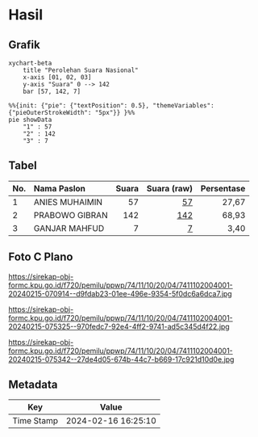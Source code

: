 # Hasil

## Grafik

```mermaid
xychart-beta
    title "Perolehan Suara Nasional"
    x-axis [01, 02, 03]
    y-axis "Suara" 0 --> 142
    bar [57, 142, 7]
```

```mermaid
%%{init: {"pie": {"textPosition": 0.5}, "themeVariables": {"pieOuterStrokeWidth": "5px"}} }%%
pie showData
    "1" : 57
    "2" : 142
    "3" : 7
```

## Tabel

| No. | Nama Paslon    | Suara | Suara (raw) | Persentase |
|:--- |:-------------- | -----:| -----------:| ----------:|
| 1   | ANIES MUHAIMIN | 57    | [57][p-1]   | 27,67      |
| 2   | PRABOWO GIBRAN | 142   | [142][p-2]  | 68,93      |
| 3   | GANJAR MAHFUD  | 7     | [7][p-3]    | 3,40       |


[p-1]: https://github.com/gigit-pemilu/pemilu-2024/blob/main/pilpres/hitung-suara/sub/74-sulawesi-tenggara/sub/11-kolaka-timur/sub/10-aere/sub/2004-iwoimea-jaya/sub/001-tps/sub/paslon-1.txt
[p-2]: https://github.com/gigit-pemilu/pemilu-2024/blob/main/pilpres/hitung-suara/sub/74-sulawesi-tenggara/sub/11-kolaka-timur/sub/10-aere/sub/2004-iwoimea-jaya/sub/001-tps/sub/paslon-2.txt
[p-3]: https://github.com/gigit-pemilu/pemilu-2024/blob/main/pilpres/hitung-suara/sub/74-sulawesi-tenggara/sub/11-kolaka-timur/sub/10-aere/sub/2004-iwoimea-jaya/sub/001-tps/sub/paslon-3.txt

## Foto C Plano

https://sirekap-obj-formc.kpu.go.id/f720/pemilu/ppwp/74/11/10/20/04/7411102004001-20240215-070914--d9fdab23-01ee-496e-9354-5f0dc6a6dca7.jpg

https://sirekap-obj-formc.kpu.go.id/f720/pemilu/ppwp/74/11/10/20/04/7411102004001-20240215-075325--970fedc7-92e4-4ff2-9741-ad5c345d4f22.jpg

https://sirekap-obj-formc.kpu.go.id/f720/pemilu/ppwp/74/11/10/20/04/7411102004001-20240215-075342--27de4d05-674b-44c7-b669-17c921d10d0e.jpg


## Metadata

| Key        | Value               |
| ---------- | ------------------- |
| Time Stamp | 2024-02-16 16:25:10 |



